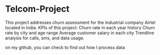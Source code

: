 # Telcom-Project

This project addresses churn assessment for the industrial company Airtel located in India. KPIs of this project:
Churn rate in each year history
Churn rate by city and age range
Average customer salary in each city
Trendline analysis for calls, sms, and data usage.

on my github, you can check to find out how I process data 
